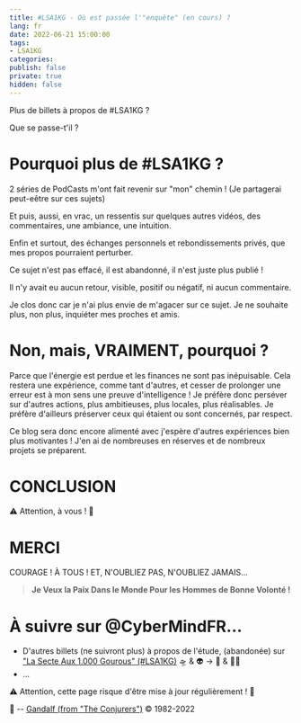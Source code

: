 ```yaml
---
title: #LSA1KG - Où est passée l'"enquête" (en cours) ?
lang: fr
date: 2022-06-21 15:00:00
tags:
- LSA1KG
categories: 
publish: false
private: true
hidden: false
---
```


Plus de billets à propos de #LSA1KG ?

Que se passe-t'il ?

<!-- more -->

# Pourquoi plus de #LSA1KG ?

2 séries de PodCasts m'ont fait revenir sur "mon" chemin !
(Je partagerai peut-eêtre sur ces sujets)

Et puis, aussi, en vrac, un ressentis sur quelques autres vidéos, des commentaires, une ambiance, une intuition.

Enfin et surtout, des échanges personnels et rebondissements privés, que mes propos pourraient perturber.

Ce sujet n'est pas effacé, il est abandonné, il n'est juste plus publié !

Il n'y avait eu aucun retour, visible, positif ou négatif, ni aucun commentaire.

Je clos donc car je n'ai plus envie de m'agacer sur ce sujet.
Je ne souhaite plus, non plus, inquiéter mes proches et amis.

# Non, mais, VRAIMENT, pourquoi ?

Parce que l'énergie est perdue et les finances ne sont pas inépuisable.
Cela restera une expérience, comme tant d'autres, et cesser de prolonger une erreur est à mon sens une preuve d'intelligence !
Je préfère donc perséver sur d'autres actions, plus ambitieuses, plus locales, plus réalisables.
Je préfère d'ailleurs préserver ceux qui étaient ou sont concernés, par respect.

Ce blog sera donc encore alimenté avec j'espère d'autres expériences bien plus motivantes !
J'en ai de nombreuses en réserves et de nombreux projets se préparent.

# CONCLUSION

⚠️ Attention, à vous ! 👀

# MERCI

COURAGE !
À TOUS !
ET, N'OUBLIEZ PAS, N'OUBLIEZ JAMAIS…

> **Je Veux la Paix Dans le Monde Pour les Hommes de Bonne Volonté !**

# À suivre sur @CyberMindFR… #

- D'autres billets (ne suivront plus) à propos de l'étude, (abandonée) sur ["La Secte Aux 1.000 Gourous" (#LSA1KG)](https://cybermind.fr/tags/LSA1KG/) 🛸 & 👽 -> 🦄 & 🧚‍♀️
- …

⚠️ Attention, cette page risque d'être mise à jour régulièrement ! 👀

🧙 -- [Gandalf (from "The Conjurers")](mailto:Gandalf@Gk2.NET?subject=The%20Conjurers%20%3F) ©️ 1982-2022
